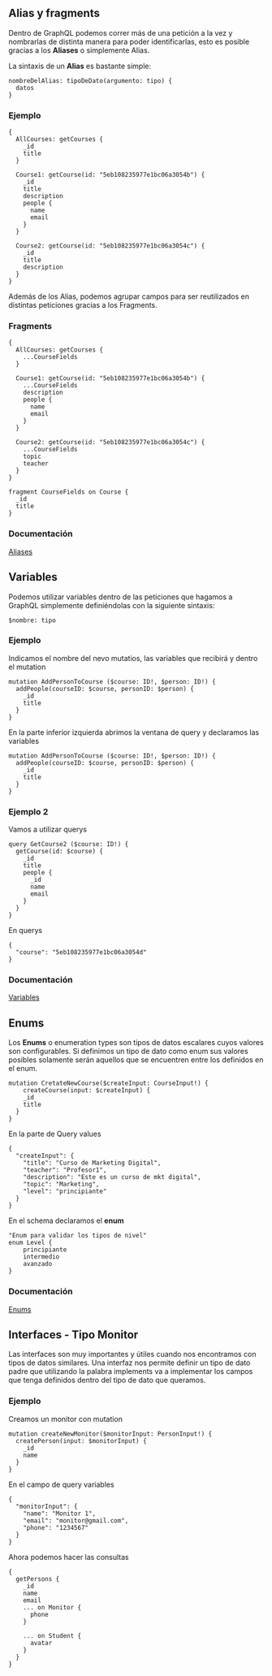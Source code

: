 ## Alias y fragments

Dentro de GraphQL podemos correr más de una petición a la vez y nombrarlas de distinta manera para poder identificarlas, esto es posible gracias a los **Aliases** o simplemente Alias.

La sintaxis de un **Alias** es bastante simple:

```
nombreDelAlias: tipoDeDato(argumento: tipo) {
  datos
}
```

### Ejemplo

```
{
  AllCourses: getCourses {
    _id
    title
  }
  
  Course1: getCourse(id: "5eb108235977e1bc06a3054b") {
    _id
    title
    description
    people {
      name
      email
    }
  }
  
  Course2: getCourse(id: "5eb108235977e1bc06a3054c") {
    _id
    title
    description
  }
}
```

Además de los Alias, podemos agrupar campos para ser reutilizados en distintas peticiones gracias a los Fragments.

### Fragments
```
{
  AllCourses: getCourses {
    ...CourseFields
  }
  
  Course1: getCourse(id: "5eb108235977e1bc06a3054b") {
    ...CourseFields
    description
    people {
      name
      email
    }
  }
  
  Course2: getCourse(id: "5eb108235977e1bc06a3054c") {
    ...CourseFields
    topic
    teacher
  }
}

fragment CourseFields on Course {
  _id
  title
}
```

### Documentación
[Aliases](https://graphql.github.io/learn/queries/#aliases)

## Variables
Podemos utilizar variables dentro de las peticiones que hagamos a GraphQL simplemente definiéndolas con la siguiente sintaxis:

```
$nombre: tipo
```

### Ejemplo
Indicamos el nombre del nevo mutatios, las variables que recibirá y dentro el mutation
```
mutation AddPersonToCourse ($course: ID!, $person: ID!) {
  addPeople(courseID: $course, personID: $person) {
    _id
    title
  }
}
```

En la parte inferior izquierda abrimos la ventana de query y declaramos las variables
```
mutation AddPersonToCourse ($course: ID!, $person: ID!) {
  addPeople(courseID: $course, personID: $person) {
    _id
    title
  }
}
```

### Ejemplo 2
Vamos a utilizar querys  

```
query GetCourse2 ($course: ID!) {
  getCourse(id: $course) {
    _id
    title
    people {
      _id
      name
      email
    }
  }
}
```
En querys
```
{
  "course": "5eb108235977e1bc06a3054d"
}
```

### Documentación 
[Variables](https://graphql.github.io/learn/queries/#variables)

## Enums

Los **Enums** o enumeration types son tipos de datos escalares cuyos valores son configurables. Si definimos un tipo de dato como enum sus valores posibles solamente serán aquellos que se encuentren entre los definidos en el enum.

```
mutation CretateNewCourse($createInput: CourseInput!) {
  	createCourse(input: $createInput) {
    _id
    title
  }
}
```

En la parte de Query values
```
{
  "createInput": {
    "title": "Curso de Marketing Digital",
    "teacher": "Profesor1",
    "description": "Este es un curso de mkt digital",
    "topic": "Marketing",
    "level": "principiante"
  }
}
```

En el schema declaramos el **enum**  
```
"Enum para validar los tipos de nivel"
enum Level {
	principiante
	intermedio
	avanzado
}
```

### Documentación
[Enums](https://graphql.github.io/learn/schema/#enumeration-types)

## Interfaces - Tipo Monitor

Las interfaces son muy importantes y útiles cuando nos encontramos con tipos de datos similares. Una interfaz nos permite definir un tipo de dato padre que utilizando la palabra implements va a implementar los campos que tenga definidos dentro del tipo de dato que queramos.

### Ejemplo
Creamos un monitor con mutation

```
mutation createNewMonitor($monitorInput: PersonInput!) {
  createPerson(input: $monitorInput) {
    _id
    name
  }
}
```

En el campo de query variables
```
{
  "monitorInput": {
    "name": "Monitor 1",
    "email": "monitor@gmail.com",
    "phone": "1234567"
  }
}
```
  
Ahora podemos hacer las consultas
```
{
  getPersons {
    _id
    name
    email
    ... on Monitor {
      phone
    }
    
    ... on Student {
      avatar
    }
  }
}
```